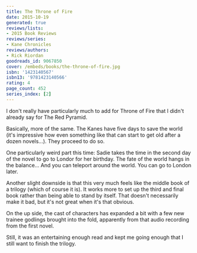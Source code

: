 ```yaml
---
title: The Throne of Fire
date: 2015-10-19
generated: true
reviews/lists:
- 2015 Book Reviews
reviews/series:
- Kane Chronicles
reviews/authors:
- Rick Riordan
goodreads_id: 9067850
cover: /embeds/books/the-throne-of-fire.jpg
isbn: '1423140567'
isbn13: '9781423140566'
rating: 4
page_count: 452
series_index: [2]
---
```

I don't really have particularly much to add for Throne of Fire that I didn't already say for The Red Pyramid.  

Basically, more of the same. The Kanes have five days to save the world (it's impressive how even something like that can start to get old after a dozen novels...). They proceed to do so.  

<!--more-->

One particularly weird part this time: Sadie takes the time in the second day of the novel to go to Londor for her birthday. The fate of the world hangs in the balance... And you can teleport around the world. You can go to London later.  

Another slight downside is that this very much feels like the middle book of a trilogy (which of course it is). It works more to set up the third and final book rather than being able to stand by itself. That doesn't necessarily make it bad, but it's not great when it's that obvious.  

On the up side, the cast of characters has expanded a bit with a few new trainee godlings brought into the fold, apparently from that audio recording from the first novel.  

Still, it was an entertaining enough read and kept me going enough that I still want to finish the trilogy.